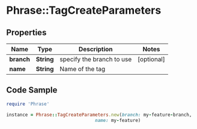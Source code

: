 # Phrase::TagCreateParameters

## Properties

Name | Type | Description | Notes
------------ | ------------- | ------------- | -------------
**branch** | **String** | specify the branch to use | [optional] 
**name** | **String** | Name of the tag | 

## Code Sample

```ruby
require 'Phrase'

instance = Phrase::TagCreateParameters.new(branch: my-feature-branch,
                                 name: my-feature)
```


